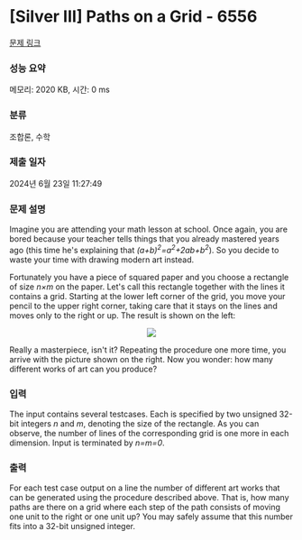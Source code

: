 # [Silver III] Paths on a Grid - 6556 

[문제 링크](https://www.acmicpc.net/problem/6556) 

### 성능 요약

메모리: 2020 KB, 시간: 0 ms

### 분류

조합론, 수학

### 제출 일자

2024년 6월 23일 11:27:49

### 문제 설명

<p>Imagine you are attending your math lesson at school. Once again, you are bored because your teacher tells things that you already mastered years ago (this time he's explaining that <em>(a+b)<sup>2</sup>=a<sup>2</sup>+2ab+b<sup>2</sup></em>). So you decide to waste your time with drawing modern art instead.</p>

<p>Fortunately you have a piece of squared paper and you choose a rectangle of size <em>n×m</em> on the paper. Let's call this rectangle together with the lines it contains a grid. Starting at the lower left corner of the grid, you move your pencil to the upper right corner, taking care that it stays on the lines and moves only to the right or up. The result is shown on the left:</p>

<p style="text-align:center"><img src="https://www.acmicpc.net/upload/images2/grid.gif"></p>

<p>Really a masterpiece, isn't it? Repeating the procedure one more time, you arrive with the picture shown on the right. Now you wonder: how many different works of art can you produce?</p>

### 입력 

 <p>The input contains several testcases. Each is specified by two unsigned 32-bit integers <em>n</em> and <em>m</em>, denoting the size of the rectangle. As you can observe, the number of lines of the corresponding grid is one more in each dimension. Input is terminated by <em>n=m=0</em>.</p>

### 출력 

 <p>For each test case output on a line the number of different art works that can be generated using the procedure described above. That is, how many paths are there on a grid where each step of the path consists of moving one unit to the right or one unit up? You may safely assume that this number fits into a 32-bit unsigned integer.</p>

